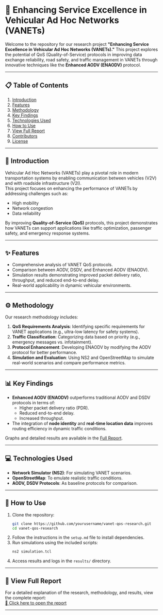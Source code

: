 # 🚗 **Enhancing Service Excellence in Vehicular Ad Hoc Networks (VANETs)**  

Welcome to the repository for our research project **"Enhancing Service Excellence in Vehicular Ad Hoc Networks (VANETs)."** This project explores the potential of QoS (Quality-of-Service) protocols in improving data exchange reliability, road safety, and traffic management in VANETs through innovative techniques like the **Enhanced AODV (ENAODV)** protocol.

---

## 📋 **Table of Contents**  

1. [Introduction](#introduction)  
2. [Features](#features)  
3. [Methodology](#methodology)  
4. [Key Findings](#key-findings)  
5. [Technologies Used](#technologies-used)  
6. [How to Use](#how-to-use)  
7. [View Full Report](#📑-view-full-report)  
8. [Contributors](#contributors)  
9. [License](#license)  

---

## 📖 **Introduction**  

Vehicular Ad Hoc Networks (VANETs) play a pivotal role in modern transportation systems by enabling communication between vehicles (V2V) and with roadside infrastructure (V2I).  
This project focuses on enhancing the performance of VANETs by addressing challenges such as:  
- High mobility  
- Network congestion  
- Data reliability  

By improving **Quality-of-Service (QoS)** protocols, this project demonstrates how VANETs can support applications like traffic optimization, passenger safety, and emergency response systems.

---

## ✨ **Features**  

- Comprehensive analysis of VANET QoS protocols.  
- Comparison between AODV, DSDV, and Enhanced AODV (ENAODV).  
- Simulation results demonstrating improved packet delivery ratio, throughput, and reduced end-to-end delay.  
- Real-world applicability in dynamic vehicular environments.  

---

## ⚙️ **Methodology**  

Our research methodology includes:  
1. **QoS Requirements Analysis**: Identifying specific requirements for VANET applications (e.g., ultra-low latency for safety systems).  
2. **Traffic Classification**: Categorizing data based on priority (e.g., emergency messages vs. infotainment).  
3. **Protocol Enhancement**: Developing ENAODV by modifying the AODV protocol for better performance.  
4. **Simulation and Evaluation**: Using NS2 and OpenStreetMap to simulate real-world scenarios and compare performance metrics.  

---

## 📊 **Key Findings**  

- **Enhanced AODV (ENAODV)** outperforms traditional AODV and DSDV protocols in terms of:  
  - Higher packet delivery ratio (PDR).  
  - Reduced end-to-end delay.  
  - Increased throughput.  
- The integration of **node identity** and **real-time location data** improves routing efficiency in dynamic traffic conditions.  

Graphs and detailed results are available in the [Full Report](#📑-view-full-report).  

---

## 💻 **Technologies Used**  

- **Network Simulator (NS2)**: For simulating VANET scenarios.  
- **OpenStreetMap**: To emulate realistic traffic conditions.  
- **AODV, DSDV Protocols**: As baseline protocols for comparison.  

---

## 🚀 **How to Use**  

1. Clone the repository:  
   ```bash
   git clone https://github.com/yourusername/vanet-qos-research.git
   cd vanet-qos-research
2. Follow the instructions in the `setup.md` file to install dependencies.  
3. Run simulations using the included scripts:  
   ```bash
   ns2 simulation.tcl
4. Access results and logs in the `results/` directory.  

---

## 📑 **View Full Report**  

For a detailed explanation of the research, methodology, and results, view the complete report:  
[🔗 Click here to open the report](./https://github.com/Jaffer74/Enhancing-Service-Excellence-in-Vehicular-Ad-Hoc-Networks-VANETs-/blob/main/Enhancing%20Service%20Excellence%20in%20Vehicular%20Ad%20Hoc%20Networks%20(VANETs)_REPORT.pdf)  

---

